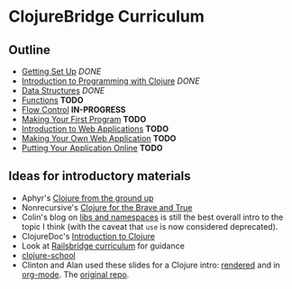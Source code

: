 ClojureBridge Curriculum
========================

Outline
-------
* [Getting Set Up](outline/setup.md) *DONE*
* [Introduction to Programming with Clojure](outline/intro.md) *DONE*
* [Data Structures](outline/data_structures.md) *DONE*
* [Functions](outline/functions.md) **TODO**
* [Flow Control](outline/flow_control.md) **IN-PROGRESS**
* [Making Your First Program](outline/first-program.md) **TODO**
* [Introduction to Web Applications](outline/web.md) **TODO**
* [Making Your Own Web Application](outline/app.md) **TODO**
* [Putting Your Application Online](outline/deploy.md) **TODO**


Ideas for introductory materials
--------------------------------

* Aphyr's [Clojure from the ground up](http://aphyr.com/posts/302-clojure-from-the-ground-up-basic-types)
* Nonrecursive's [Clojure for the Brave and True](http://www.braveclojure.com/)
* Colin's blog on [libs and namespaces](http://blog.8thlight.com/colin-jones/2010/12/05/clojure-libs-and-namespaces-require-use-import-and-ns.html) is still the best overall intro to the topic I think (with the caveat that `use` is now considered deprecated).
* ClojureDoc's [Introduction to Clojure](http://clojure-doc.org/articles/tutorials/introduction.html)
* Look at [Railsbridge curriculum](http://docs.railsbridge.org/docs/) for guidance
* [clojure-school](https://github.com/likely/clojure-school)
* Clinton and Alan used these slides for a Clojure intro: [rendered](http://cndreisbach.github.io/clojure-tutorial/org/) and in [org-mode](https://github.com/cndreisbach/clojure-tutorial/tree/master/src/org). The [original repo](https://github.com/cndreisbach/clojure-tutorial).




